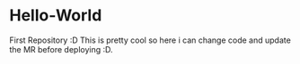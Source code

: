 # Hello-World
First Repository :D
This is pretty cool so here i can change code and update the MR before deploying :D.
